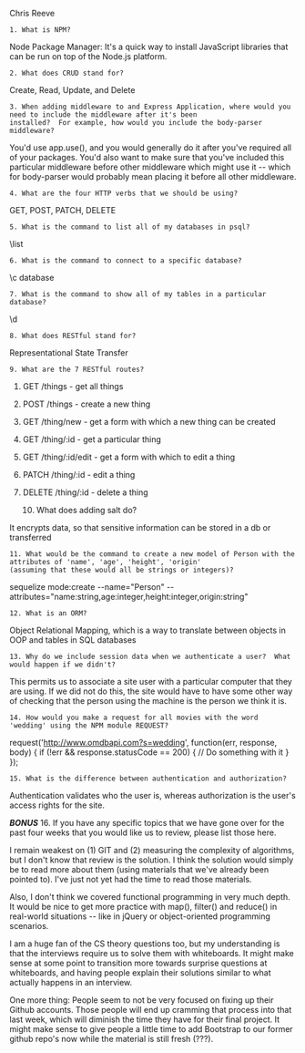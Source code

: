 Chris Reeve

	1. What is NPM?

Node Package Manager: It's a quick way to install JavaScript libraries that can be run on top of the Node.js platform.

	2. What does CRUD stand for?

Create, Read, Update, and Delete

	3. When adding middleware to and Express Application, where would you need to include the middleware after it's been
    installed?  For example, how would you include the body-parser middleware?

You'd use app.use(), and you would generally do it after you've required all of your packages.  You'd also want to make
sure that you've included this particular middleware before other middleware which might use it -- which for body-parser
would probably mean placing it before all other middleware.

	4. What are the four HTTP verbs that we should be using?

GET, POST, PATCH, DELETE

	5. What is the command to list all of my databases in psql?

\list

	6. What is the command to connect to a specific database?

\c database

	7. What is the command to show all of my tables in a particular database?

\d

	8. What does RESTful stand for?

Representational State Transfer

	9. What are the 7 RESTful routes?

1. GET /things - get all things
2. POST /things - create a new thing
3. GET /thing/new - get a form with which a new thing can be created
4. GET /thing/:id - get a particular thing
5. GET /thing/:id/edit - get a form with which to edit a thing
6. PATCH /thing/:id - edit a thing
7. DELETE /thing/:id - delete a thing

	10. What does adding salt do?

It encrypts data, so that sensitive information can be stored in a db or transferred

	11. What would be the command to create a new model of Person with the attributes of 'name', 'age', 'height', 'origin'
    (assuming that these would all be strings or integers)?

sequelize mode:create --name="Person" --attributes="name:string,age:integer,height:integer,origin:string"

	12. What is an ORM?

Object Relational Mapping, which is a way to translate between objects in OOP and tables in SQL databases

	13. Why do we include session data when we authenticate a user?  What would happen if we didn't?

This permits us to associate a site user with a particular computer that they are using.  If we did not do this, the site
would have to have some other way of checking that the person using the machine is the person we think it is.

	14. How would you make a request for all movies with the word 'wedding' using the NPM module REQUEST?

request('http://www.omdbapi.com?s=wedding', function(err, response, body) {
    if (!err && response.statusCode == 200) {
		// Do something with it
    }
});

	15. What is the difference between authentication and authorization?

Authentication validates who the user is, whereas authorization is the user's access rights for the site.

***BONUS***
	16. If you have any specific topics that we have gone over for the past four weeks that you would like us to review, 
     please list those here.

I remain weakest on (1) GIT and (2) measuring the complexity of algorithms, but I don't know that review is the solution.  I think
the solution would simply be to read more about them (using materials that we've already been pointed to).  I've just not yet
had the time to read those materials.

Also, I don't think we covered functional programming in very much depth.  It would be nice to get more practice with
map(), filter() and reduce() in real-world situations -- like in jQuery or object-oriented programming scenarios.

I am a huge fan of the CS theory questions too, but my understanding is that the interviews require us to solve them with
whiteboards.  It might make sense at some point to transition more towards surprise questions at whiteboards, and having
people explain their solutions similar to what actually happens in an interview.

One more thing: People seem to not be very focused on fixing up their Github accounts.  Those people will end up cramming
that process into that last week, which will diminish the time they have for their final project.  It might make sense to
give people a little time to add Bootstrap to our former github repo's now while the material is still fresh (???).